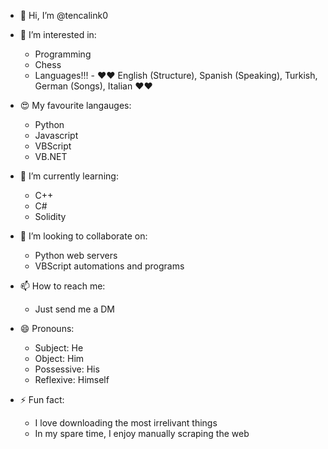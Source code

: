 - 👋 Hi, I’m @tencalink0

- 👀 I’m interested in:
  -  Programming
  -  Chess
  -  Languages!!! - ❤️❤️ English (Structure), Spanish (Speaking), Turkish, German (Songs), Italian ❤️❤️

- 😍 My favourite langauges:
  -  Python
  -  Javascript
  -  VBScript
  -  VB.NET

- 🌱 I’m currently learning:
  -  C++
  -  C#
  -  Solidity

- 💞️ I’m looking to collaborate on:
  -  Python web servers
  -  VBScript automations and programs

- 📫 How to reach me:
  -  Just send me a DM

- 😄 Pronouns: 
  -  Subject: He
  -  Object: Him
  -  Possessive: His
  -  Reflexive: Himself

- ⚡ Fun fact: 
   - I love downloading the most irrelivant things
   - In my spare time, I enjoy manually scraping the web
